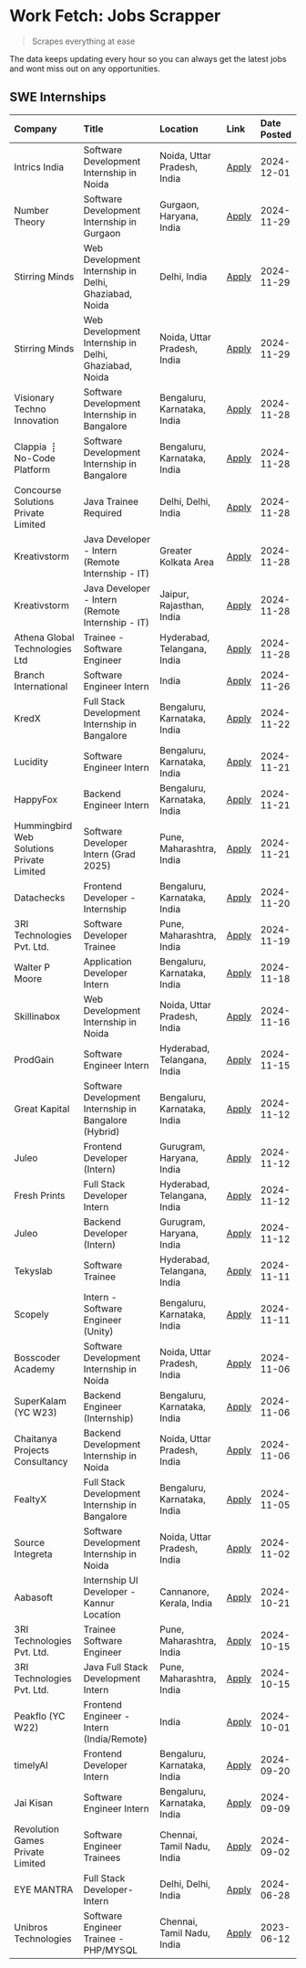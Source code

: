 # Work Fetch: Jobs Scrapper
> Scrapes everything at ease

The data keeps updating every hour so you can always get the latest jobs and wont miss out on any opportunities.

## SWE Internships
<!--START_SECTION:workfetch-->
| Company                                   | Title                                                 | Location                    | Link                                                                                                                                                                                                                                        | Date Posted   |
|:------------------------------------------|:------------------------------------------------------|:----------------------------|:--------------------------------------------------------------------------------------------------------------------------------------------------------------------------------------------------------------------------------------------|:--------------|
| Intrics India                             | Software Development Internship in Noida              | Noida, Uttar Pradesh, India | [Apply](https://in.linkedin.com/jobs/view/software-development-internship-in-noida-at-intrics-india-4088621201?position=22&pageNum=0&refId=Wf%2BSECqnAg5sVHhcnXArWA%3D%3D&trackingId=IZD8qQNSsfJrmgLT3r6HKw%3D%3D)                          | 2024-12-01    |
| Number Theory                             | Software Development Internship in Gurgaon            | Gurgaon, Haryana, India     | [Apply](https://in.linkedin.com/jobs/view/software-development-internship-in-gurgaon-at-number-theory-4087550503?position=24&pageNum=0&refId=Wf%2BSECqnAg5sVHhcnXArWA%3D%3D&trackingId=Nv%2BePNPFisFOHLE4rk1GGg%3D%3D)                      | 2024-11-29    |
| Stirring Minds                            | Web Development Internship in Delhi, Ghaziabad, Noida | Delhi, India                | [Apply](https://in.linkedin.com/jobs/view/web-development-internship-in-delhi-ghaziabad-noida-at-stirring-minds-4087549741?position=51&pageNum=0&refId=Wf%2BSECqnAg5sVHhcnXArWA%3D%3D&trackingId=YLyHHJ9yWFMFNngqfN4kHg%3D%3D)              | 2024-11-29    |
| Stirring Minds                            | Web Development Internship in Delhi, Ghaziabad, Noida | Noida, Uttar Pradesh, India | [Apply](https://in.linkedin.com/jobs/view/web-development-internship-in-delhi-ghaziabad-noida-at-stirring-minds-4087549740?position=59&pageNum=0&refId=Wf%2BSECqnAg5sVHhcnXArWA%3D%3D&trackingId=H7rQPAv9gtddLRhf7elO4A%3D%3D)              | 2024-11-29    |
| Visionary Techno Innovation               | Software Development Internship in Bangalore          | Bengaluru, Karnataka, India | [Apply](https://in.linkedin.com/jobs/view/software-development-internship-in-bangalore-at-visionary-techno-innovation-4086916247?position=5&pageNum=0&refId=Wf%2BSECqnAg5sVHhcnXArWA%3D%3D&trackingId=vn3mNbUJl3HOCT1gnyvd0Q%3D%3D)         | 2024-11-28    |
| Clappia ⢸ No-Code Platform                | Software Development Internship in Bangalore          | Bengaluru, Karnataka, India | [Apply](https://in.linkedin.com/jobs/view/software-development-internship-in-bangalore-at-clappia-%E2%A2%B8-no-code-platform-4086916232?position=20&pageNum=0&refId=Wf%2BSECqnAg5sVHhcnXArWA%3D%3D&trackingId=ynBVsCnSa1kHEAshtJ0a1w%3D%3D) | 2024-11-28    |
| Concourse Solutions Private Limited       | Java Trainee Required                                 | Delhi, Delhi, India         | [Apply](https://in.linkedin.com/jobs/view/java-trainee-required-at-concourse-solutions-private-limited-4087289970?position=27&pageNum=0&refId=Wf%2BSECqnAg5sVHhcnXArWA%3D%3D&trackingId=1WS3j9KQ%2BR2Y51xviZfxIQ%3D%3D)                     | 2024-11-28    |
| Kreativstorm                              | Java Developer - Intern (Remote Internship - IT)      | Greater Kolkata Area        | [Apply](https://in.linkedin.com/jobs/view/java-developer-intern-remote-internship-it-at-kreativstorm-4087221036?position=38&pageNum=0&refId=Wf%2BSECqnAg5sVHhcnXArWA%3D%3D&trackingId=V6bGS65FscdJCUqBg4vQJA%3D%3D)                         | 2024-11-28    |
| Kreativstorm                              | Java Developer - Intern (Remote Internship - IT)      | Jaipur, Rajasthan, India    | [Apply](https://in.linkedin.com/jobs/view/java-developer-intern-remote-internship-it-at-kreativstorm-4087216561?position=47&pageNum=0&refId=Wf%2BSECqnAg5sVHhcnXArWA%3D%3D&trackingId=q%2BLl3JWMqOJlWcOWBJSm%2Fg%3D%3D)                     | 2024-11-28    |
| Athena Global Technologies Ltd            | Trainee - Software Engineer                           | Hyderabad, Telangana, India | [Apply](https://in.linkedin.com/jobs/view/trainee-software-engineer-at-athena-global-technologies-ltd-4087205108?position=53&pageNum=0&refId=Wf%2BSECqnAg5sVHhcnXArWA%3D%3D&trackingId=ZHiwPMm0vBT8Ex9z9VRvSw%3D%3D)                        | 2024-11-28    |
| Branch International                      | Software Engineer Intern                              | India                       | [Apply](https://in.linkedin.com/jobs/view/software-engineer-intern-at-branch-international-4054425650?position=39&pageNum=0&refId=Wf%2BSECqnAg5sVHhcnXArWA%3D%3D&trackingId=fWJMq7VaDpi0VbmwpE3Krw%3D%3D)                                   | 2024-11-26    |
| KredX                                     | Full Stack Development Internship in Bangalore        | Bengaluru, Karnataka, India | [Apply](https://in.linkedin.com/jobs/view/full-stack-development-internship-in-bangalore-at-kredx-4082021747?position=25&pageNum=0&refId=Wf%2BSECqnAg5sVHhcnXArWA%3D%3D&trackingId=7VtQyRD1HA0wOLORQ9Ru%2Bw%3D%3D)                          | 2024-11-22    |
| Lucidity                                  | Software Engineer Intern                              | Bengaluru, Karnataka, India | [Apply](https://in.linkedin.com/jobs/view/software-engineer-intern-at-lucidity-4081805788?position=12&pageNum=0&refId=Wf%2BSECqnAg5sVHhcnXArWA%3D%3D&trackingId=HeIRaw7%2FZqZgWvqyvuxe6A%3D%3D)                                             | 2024-11-21    |
| HappyFox                                  | Backend Engineer Intern                               | Bengaluru, Karnataka, India | [Apply](https://in.linkedin.com/jobs/view/backend-engineer-intern-at-happyfox-4079265240?position=49&pageNum=0&refId=Wf%2BSECqnAg5sVHhcnXArWA%3D%3D&trackingId=ZXBcUge2zZ4%2BhhKakrldZw%3D%3D)                                              | 2024-11-21    |
| Hummingbird Web Solutions Private Limited | Software Developer Intern (Grad 2025)                 | Pune, Maharashtra, India    | [Apply](https://in.linkedin.com/jobs/view/software-developer-intern-grad-2025-at-hummingbird-web-solutions-private-limited-4079796998?position=57&pageNum=0&refId=Wf%2BSECqnAg5sVHhcnXArWA%3D%3D&trackingId=50%2BOnkKK2b3ZkwWlH3MJtg%3D%3D) | 2024-11-21    |
| Datachecks                                | Frontend Developer - Internship                       | Bengaluru, Karnataka, India | [Apply](https://in.linkedin.com/jobs/view/frontend-developer-internship-at-datachecks-4078365869?position=35&pageNum=0&refId=Wf%2BSECqnAg5sVHhcnXArWA%3D%3D&trackingId=qYl94giblLcx15HTSV8OkA%3D%3D)                                        | 2024-11-20    |
| 3RI Technologies Pvt. Ltd.                | Software Developer Trainee                            | Pune, Maharashtra, India    | [Apply](https://in.linkedin.com/jobs/view/software-developer-trainee-at-3ri-technologies-pvt-ltd-4080283578?position=26&pageNum=0&refId=Wf%2BSECqnAg5sVHhcnXArWA%3D%3D&trackingId=7fl%2FWDZ33W7lh7VzBNnZvw%3D%3D)                           | 2024-11-19    |
| Walter P Moore                            | Application Developer Intern                          | Bengaluru, Karnataka, India | [Apply](https://in.linkedin.com/jobs/view/application-developer-intern-at-walter-p-moore-4077126811?position=19&pageNum=0&refId=Wf%2BSECqnAg5sVHhcnXArWA%3D%3D&trackingId=uoURIOhf5yRTCfpGt75R4g%3D%3D)                                     | 2024-11-18    |
| Skillinabox                               | Web Development Internship in Noida                   | Noida, Uttar Pradesh, India | [Apply](https://in.linkedin.com/jobs/view/web-development-internship-in-noida-at-skillinabox-4077783016?position=16&pageNum=0&refId=Wf%2BSECqnAg5sVHhcnXArWA%3D%3D&trackingId=9vyiaQHkFSp6RSqoAbgGyw%3D%3D)                                 | 2024-11-16    |
| ProdGain                                  | Software Engineer Intern                              | Hyderabad, Telangana, India | [Apply](https://in.linkedin.com/jobs/view/software-engineer-intern-at-prodgain-4075283679?position=31&pageNum=0&refId=Wf%2BSECqnAg5sVHhcnXArWA%3D%3D&trackingId=BLCiaVoOJGsgv4vwgi0V%2Bw%3D%3D)                                             | 2024-11-15    |
| Great Kapital                             | Software Development Internship in Bangalore (Hybrid) | Bengaluru, Karnataka, India | [Apply](https://in.linkedin.com/jobs/view/software-development-internship-in-bangalore-hybrid-at-great-kapital-4074322094?position=23&pageNum=0&refId=Wf%2BSECqnAg5sVHhcnXArWA%3D%3D&trackingId=6ME7c9VwceL4WBbjrjpOtg%3D%3D)               | 2024-11-12    |
| Juleo                                     | Frontend Developer (Intern)                           | Gurugram, Haryana, India    | [Apply](https://in.linkedin.com/jobs/view/frontend-developer-intern-at-juleo-4072443159?position=28&pageNum=0&refId=Wf%2BSECqnAg5sVHhcnXArWA%3D%3D&trackingId=SAn7WhFKUgCBQZw6NudBEA%3D%3D)                                                 | 2024-11-12    |
| Fresh Prints                              | Full Stack Developer Intern                           | Hyderabad, Telangana, India | [Apply](https://in.linkedin.com/jobs/view/full-stack-developer-intern-at-fresh-prints-4074759619?position=32&pageNum=0&refId=Wf%2BSECqnAg5sVHhcnXArWA%3D%3D&trackingId=fn%2BnSO8735LeuHESPVdl1w%3D%3D)                                      | 2024-11-12    |
| Juleo                                     | Backend Developer (Intern)                            | Gurugram, Haryana, India    | [Apply](https://in.linkedin.com/jobs/view/backend-developer-intern-at-juleo-4072437848?position=46&pageNum=0&refId=Wf%2BSECqnAg5sVHhcnXArWA%3D%3D&trackingId=4wyDVdtcgm1k0UB0qyLzHQ%3D%3D)                                                  | 2024-11-12    |
| Tekyslab                                  | Software Trainee                                      | Hyderabad, Telangana, India | [Apply](https://in.linkedin.com/jobs/view/software-trainee-at-tekyslab-4074128169?position=43&pageNum=0&refId=Wf%2BSECqnAg5sVHhcnXArWA%3D%3D&trackingId=Ew%2FBC48Sqa9%2FOegASpYVhg%3D%3D)                                                   | 2024-11-11    |
| Scopely                                   | Intern - Software Engineer (Unity)                    | Bengaluru, Karnataka, India | [Apply](https://in.linkedin.com/jobs/view/intern-software-engineer-unity-at-scopely-4074050850?position=55&pageNum=0&refId=Wf%2BSECqnAg5sVHhcnXArWA%3D%3D&trackingId=RlHM4J02VVq6EytQUrXwBQ%3D%3D)                                          | 2024-11-11    |
| Bosscoder Academy                         | Software Development Internship in Noida              | Noida, Uttar Pradesh, India | [Apply](https://in.linkedin.com/jobs/view/software-development-internship-in-noida-at-bosscoder-academy-4070090866?position=7&pageNum=0&refId=Wf%2BSECqnAg5sVHhcnXArWA%3D%3D&trackingId=GUouVHr8TzT9g3jp8vWLmw%3D%3D)                       | 2024-11-06    |
| SuperKalam (YC W23)                       | Backend Engineer (Internship)                         | Bengaluru, Karnataka, India | [Apply](https://in.linkedin.com/jobs/view/backend-engineer-internship-at-superkalam-yc-w23-4069134451?position=29&pageNum=0&refId=Wf%2BSECqnAg5sVHhcnXArWA%3D%3D&trackingId=NZ5orpgsiBlDnsMRUi6Cyw%3D%3D)                                   | 2024-11-06    |
| Chaitanya Projects Consultancy            | Backend Development Internship in Noida               | Noida, Uttar Pradesh, India | [Apply](https://in.linkedin.com/jobs/view/backend-development-internship-in-noida-at-chaitanya-projects-consultancy-4070090859?position=60&pageNum=0&refId=Wf%2BSECqnAg5sVHhcnXArWA%3D%3D&trackingId=PKCsMPVZo6mIpApviLLDHA%3D%3D)          | 2024-11-06    |
| FealtyX                                   | Full Stack Development Internship in Bangalore        | Bengaluru, Karnataka, India | [Apply](https://in.linkedin.com/jobs/view/full-stack-development-internship-in-bangalore-at-fealtyx-4067118640?position=37&pageNum=0&refId=Wf%2BSECqnAg5sVHhcnXArWA%3D%3D&trackingId=Gxxrhb9jDiNUyUDXl54gVg%3D%3D)                          | 2024-11-05    |
| Source Integreta                          | Software Development Internship in Noida              | Noida, Uttar Pradesh, India | [Apply](https://in.linkedin.com/jobs/view/software-development-internship-in-noida-at-source-integreta-4066120527?position=10&pageNum=0&refId=Wf%2BSECqnAg5sVHhcnXArWA%3D%3D&trackingId=LvqLLDAYyLlZmXMheCEL3Q%3D%3D)                       | 2024-11-02    |
| Aabasoft                                  | Internship UI Developer - Kannur Location             | Cannanore, Kerala, India    | [Apply](https://in.linkedin.com/jobs/view/internship-ui-developer-kannur-location-at-aabasoft-4055898437?position=33&pageNum=0&refId=Wf%2BSECqnAg5sVHhcnXArWA%3D%3D&trackingId=pvPgN%2F5jXM6lozSpiZlyJg%3D%3D)                              | 2024-10-21    |
| 3RI Technologies Pvt. Ltd.                | Trainee Software Engineer                             | Pune, Maharashtra, India    | [Apply](https://in.linkedin.com/jobs/view/trainee-software-engineer-at-3ri-technologies-pvt-ltd-4048233384?position=34&pageNum=0&refId=Wf%2BSECqnAg5sVHhcnXArWA%3D%3D&trackingId=4NmnvPMNw4vS8Swg8nyMFQ%3D%3D)                              | 2024-10-15    |
| 3RI Technologies Pvt. Ltd.                | Java Full Stack Development Intern                    | Pune, Maharashtra, India    | [Apply](https://in.linkedin.com/jobs/view/java-full-stack-development-intern-at-3ri-technologies-pvt-ltd-4048231995?position=42&pageNum=0&refId=Wf%2BSECqnAg5sVHhcnXArWA%3D%3D&trackingId=X7sz7sxLwSEtjvP3RbkTCQ%3D%3D)                     | 2024-10-15    |
| Peakflo (YC W22)                          | Frontend Engineer - Intern (India/Remote)             | India                       | [Apply](https://in.linkedin.com/jobs/view/frontend-engineer-intern-india-remote-at-peakflo-yc-w22-4037729755?position=4&pageNum=0&refId=Wf%2BSECqnAg5sVHhcnXArWA%3D%3D&trackingId=IYi7GyIH6ILNjNj4P6H35Q%3D%3D)                             | 2024-10-01    |
| timelyAI                                  | Frontend Developer Intern                             | Bengaluru, Karnataka, India | [Apply](https://in.linkedin.com/jobs/view/frontend-developer-intern-at-timelyai-4030925040?position=8&pageNum=0&refId=Wf%2BSECqnAg5sVHhcnXArWA%3D%3D&trackingId=lpO76b3IgaKUOZ7oaBFQRQ%3D%3D)                                               | 2024-09-20    |
| Jai Kisan                                 | Software Engineer Intern                              | Bengaluru, Karnataka, India | [Apply](https://in.linkedin.com/jobs/view/software-engineer-intern-at-jai-kisan-4024075360?position=41&pageNum=0&refId=Wf%2BSECqnAg5sVHhcnXArWA%3D%3D&trackingId=QUJ41VxLMHACoe85lAs%2BWg%3D%3D)                                            | 2024-09-09    |
| Revolution Games Private Limited          | Software Engineer Trainees                            | Chennai, Tamil Nadu, India  | [Apply](https://in.linkedin.com/jobs/view/software-engineer-trainees-at-revolution-games-private-limited-4015912927?position=40&pageNum=0&refId=Wf%2BSECqnAg5sVHhcnXArWA%3D%3D&trackingId=yvoLoOixYLQX4JY26hCWZA%3D%3D)                     | 2024-09-02    |
| EYE MANTRA                                | Full Stack Developer- Intern                          | Delhi, Delhi, India         | [Apply](https://in.linkedin.com/jobs/view/full-stack-developer-intern-at-eye-mantra-3960988037?position=58&pageNum=0&refId=Wf%2BSECqnAg5sVHhcnXArWA%3D%3D&trackingId=gQQ%2Ba%2BrZbFpOXHE7U%2FBDyg%3D%3D)                                    | 2024-06-28    |
| Unibros Technologies                      | Software Engineer Trainee - PHP/MYSQL                 | Chennai, Tamil Nadu, India  | [Apply](https://in.linkedin.com/jobs/view/software-engineer-trainee-php-mysql-at-unibros-technologies-3656599241?position=52&pageNum=0&refId=Wf%2BSECqnAg5sVHhcnXArWA%3D%3D&trackingId=5QDFrDMfLco%2FcVwVP23wCw%3D%3D)                      | 2023-06-12    |
<!--END_SECTION:workfetch-->
